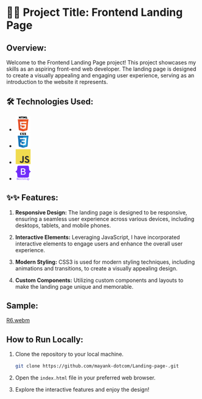 # 🚀🚀 Project Title: Frontend Landing Page

## Overview:

Welcome to the Frontend Landing Page project! This project showcases my skills as an aspiring front-end web developer. The landing page is designed to create a visually appealing and engaging user experience, serving as an introduction to the website it represents.

## 🛠 Technologies Used:

- <a href="https://www.w3.org/html/" target="_blank" rel="noreferrer"> <img src="https://raw.githubusercontent.com/devicons/devicon/master/icons/html5/html5-original-wordmark.svg" alt="html5" width="40" height="40"/> </a>
- <a href="https://www.w3schools.com/css/" target="_blank" rel="noreferrer"> <img src="https://raw.githubusercontent.com/devicons/devicon/master/icons/css3/css3-original-wordmark.svg" alt="css3" width="40" height="40"/> </a>
- <img src="https://raw.githubusercontent.com/devicons/devicon/master/icons/javascript/javascript-original.svg" alt="javascript" width="40" height="40"/> </a>
- <a href="https://getbootstrap.com" target="_blank" rel="noreferrer"> <img src="https://raw.githubusercontent.com/devicons/devicon/master/icons/bootstrap/bootstrap-plain-wordmark.svg" alt="bootstrap" width="40" height="40"/> </a>

## ✨✨ Features:

1. **Responsive Design:** The landing page is designed to be responsive, ensuring a seamless user experience across various devices, including desktops, tablets, and mobile phones.

2. **Interactive Elements:** Leveraging JavaScript, I have incorporated interactive elements to engage users and enhance the overall user experience.

3. **Modern Styling:** CSS3 is used for modern styling techniques, including animations and transitions, to create a visually appealing design.

4. **Custom Components:** Utilizing custom components and layouts to make the landing page unique and memorable.


## Sample:
[R6.webm](https://github.com/mayank-dotcom/Landing-page-/assets/75725806/ef097015-25c1-4704-8f56-4fa2813e4dc5)

## How to Run Locally:

1. Clone the repository to your local machine.
    ```bash
    git clone https://github.com/mayank-dotcom/Landing-page-.git
    ```

2. Open the `index.html` file in your preferred web browser.

3. Explore the interactive features and enjoy the design!

